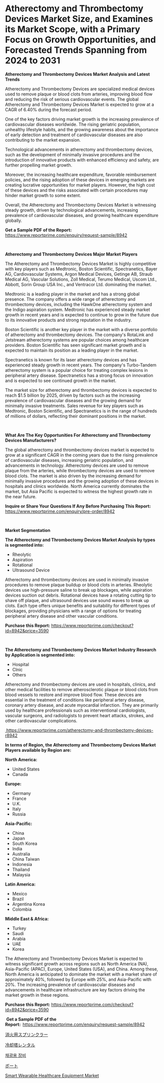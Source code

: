 <p><h1>Atherectomy and Thrombectomy Devices Market Size, and Examines its Market Scope, with a Primary Focus on Growth Opportunities, and Forecasted Trends Spanning from 2024 to 2031</h1></p><p><strong>Atherectomy and Thrombectomy Devices Market Analysis and Latest Trends</strong></p>
<p><p>Atherectomy and Thrombectomy Devices are specialized medical devices used to remove plaque or blood clots from arteries, improving blood flow and reducing the risk of serious cardiovascular events. The global Atherectomy and Thrombectomy Devices Market is expected to grow at a CAGR of 6.40% during the forecast period. </p><p>One of the key factors driving market growth is the increasing prevalence of cardiovascular diseases worldwide. The rising geriatric population, unhealthy lifestyle habits, and the growing awareness about the importance of early detection and treatment of cardiovascular diseases are also contributing to the market expansion. </p><p>Technological advancements in atherectomy and thrombectomy devices, such as the development of minimally invasive procedures and the introduction of innovative products with enhanced efficiency and safety, are further propelling market growth. </p><p>Moreover, the increasing healthcare expenditure, favorable reimbursement policies, and the rising adoption of these devices in emerging markets are creating lucrative opportunities for market players. However, the high cost of these devices and the risks associated with certain procedures may hinder market growth to some extent. </p><p>Overall, the Atherectomy and Thrombectomy Devices Market is witnessing steady growth, driven by technological advancements, increasing prevalence of cardiovascular diseases, and growing healthcare expenditure globally.</p></p>
<p><strong>Get a Sample PDF of the Report:&nbsp;</strong> <a href="https://www.reportprime.com/enquiry/request-sample/8942">https://www.reportprime.com/enquiry/request-sample/8942</a></p>
<p>&nbsp;</p>
<p><strong>Atherectomy and Thrombectomy Devices Major Market Players</strong></p>
<p><p>The Atherectomy and Thrombectomy Devices Market is highly competitive with key players such as Medtronic, Boston Scientific, Spectranetics, Bayer AG, Cardiovascular Systems, Argon Medical Devices, Getinge AB, Straub Medical AG, Vascular Solutions, Zoll Medical, Terumo Medical, Uscom Ltd., Abbott, Sorin Group USA Inc., and Ventracor Ltd. dominating the market.</p><p>Medtronic is a leading player in the market and has a strong global presence. The company offers a wide range of atherectomy and thrombectomy devices, including the HawkOne atherectomy system and the Indigo aspiration system. Medtronic has experienced steady market growth in recent years and is expected to continue to grow in the future due to its innovative products and strong reputation in the industry.</p><p>Boston Scientific is another key player in the market with a diverse portfolio of atherectomy and thrombectomy devices. The company's RotaLink and Jetstream atherectomy systems are popular choices among healthcare providers. Boston Scientific has seen significant market growth and is expected to maintain its position as a leading player in the market.</p><p>Spectranetics is known for its laser atherectomy devices and has experienced steady growth in recent years. The company's Turbo-Tandem atherectomy system is a popular choice for treating complex lesions in peripheral artery disease. Spectranetics has a strong focus on innovation and is expected to see continued growth in the market.</p><p>The market size for atherectomy and thrombectomy devices is expected to reach $1.5 billion by 2025, driven by factors such as the increasing prevalence of cardiovascular diseases and the growing demand for minimally invasive treatments. Sales revenue for key players such as Medtronic, Boston Scientific, and Spectranetics is in the range of hundreds of millions of dollars, reflecting their dominant positions in the market.</p></p>
<p>&nbsp;</p>
<p><strong>What Are The Key Opportunities For Atherectomy and Thrombectomy Devices Manufacturers?</strong></p>
<p><p>The global atherectomy and thrombectomy devices market is expected to grow at a significant CAGR in the coming years due to the rising prevalence of cardiovascular diseases, increasing geriatric population, and advancements in technology. Atherectomy devices are used to remove plaque from the arteries, while thrombectomy devices are used to remove blood clots. The market is also driven by the increasing demand for minimally invasive procedures and the growing adoption of these devices in hospitals and clinics worldwide. North America currently dominates the market, but Asia Pacific is expected to witness the highest growth rate in the near future.</p></p>
<p><strong>Inquire or Share Your Questions If Any Before Purchasing This Report:</strong> <a href="https://www.reportprime.com/enquiry/pre-order/8942">https://www.reportprime.com/enquiry/pre-order/8942</a></p>
<p>&nbsp;</p>
<p><strong>Market Segmentation</strong></p>
<p><strong>The Atherectomy and Thrombectomy Devices Market Analysis by types is segmented into:</strong></p>
<p><ul><li>Rheolytic</li><li>Aspiration</li><li>Rotational</li><li>Ultrasound Device</li></ul></p>
<p><p>Atherectomy and thrombectomy devices are used in minimally invasive procedures to remove plaque buildup or blood clots in arteries. Rheolytic devices use high-pressure saline to break up blockages, while aspiration devices suction out debris. Rotational devices have a rotating cutting tip to shave off plaque, and ultrasound devices use sound waves to break up clots. Each type offers unique benefits and suitability for different types of blockages, providing physicians with a range of options for treating peripheral artery disease and other vascular conditions.</p></p>
<p><strong>Purchase this Report:&nbsp;</strong><a href="https://www.reportprime.com/checkout?id=8942&price=3590">https://www.reportprime.com/checkout?id=8942&price=3590</a></p>
<p>&nbsp;</p>
<p><strong>The Atherectomy and Thrombectomy Devices Market Industry Research by Application is segmented into:</strong></p>
<p><ul><li>Hospital</li><li>Clnic</li><li>Others</li></ul></p>
<p><p>Atherectomy and thrombectomy devices are used in hospitals, clinics, and other medical facilities to remove atherosclerotic plaque or blood clots from blood vessels to restore and improve blood flow. These devices are essential in the treatment of conditions like peripheral artery disease, coronary artery disease, and acute myocardial infarction. They are primarily used by healthcare professionals such as interventional cardiologists, vascular surgeons, and radiologists to prevent heart attacks, strokes, and other cardiovascular complications.</p></p>
<p><a href="https://www.reportprime.com/atherectomy-and-thrombectomy-devices-r8942">&nbsp;https://www.reportprime.com/atherectomy-and-thrombectomy-devices-r8942</a></p>
<p><strong>In terms of Region, the Atherectomy and Thrombectomy Devices Market Players available by Region are:</strong></p>
<p>
    <p> <strong> North America: </strong>
        <ul>
            <li>United States</li>
            <li>Canada</li>
        </ul>
        </p> 
    <p> <strong> Europe: </strong>
        <ul>
            <li>Germany</li>
            <li>France</li>
            <li>U.K.</li>
            <li>Italy</li>
            <li>Russia</li>
        </ul>
        </p> 
    <p> <strong> Asia-Pacific: </strong>
        <ul>
            <li>China</li>
            <li>Japan</li>
            <li>South Korea</li>
            <li>India</li>
            <li>Australia</li>
            <li>China Taiwan</li>
            <li>Indonesia</li>
            <li>Thailand</li>
            <li>Malaysia</li>
        </ul>
        </p> 
    <p> <strong> Latin America: </strong>
        <ul>
            <li>Mexico</li>
            <li>Brazil</li>
            <li>Argentina Korea</li>
            <li>Colombia</li>
        </ul>
        </p> 
    <p> <strong> Middle East & Africa: </strong>
        <ul>
            <li>Turkey</li>
            <li>Saudi</li>
            <li>Arabia</li>
            <li>UAE</li>
            <li>Korea</li>
        </ul>
    </p>
    </p>
<p><p>The Atherectomy and Thrombectomy Devices Market is expected to witness significant growth across regions such as North America (NA), Asia-Pacific (APAC), Europe, United States (USA), and China. Among these, North America is anticipated to dominate the market with a market share of approximately 40%, followed by Europe with 25%, and Asia-Pacific with 20%. The increasing prevalence of cardiovascular diseases and advancements in healthcare infrastructure are key factors driving the market growth in these regions.</p></p>
<p><strong>Purchase this Report: </strong><a href="https://www.reportprime.com/checkout?id=8942&price=3590">https://www.reportprime.com/checkout?id=8942&price=3590</a></p>
<p>&nbsp;<strong>Get a Sample PDF of the Report:&nbsp;&nbsp;</strong><a href="https://www.reportprime.com/enquiry/request-sample/8942">https://www.reportprime.com/enquiry/request-sample/8942</a></p>
<p><strong></strong></p>
<p><p><a href="https://medium.com/@alexandrakristinadresen/%E6%B6%88%E9%98%B2%E3%82%B9%E3%83%97%E3%83%AA%E3%83%B3%E3%82%AF%E3%83%A9%E3%83%BC%E5%B8%82%E5%A0%B4%E8%A6%8F%E6%A8%A1-cagr-%E3%83%88%E3%83%AC%E3%83%B3%E3%83%892024-2030-5b45fe4bbd08">消火用スプリンクラー</a></p><p><a href="https://medium.com/@diegomoen2016/%E5%86%B7%E5%8D%B4%E5%A1%94%E3%83%AC%E3%83%B3%E3%82%BF%E3%83%AB%E5%B8%82%E5%A0%B4%E3%81%AE%E8%A6%8F%E6%A8%A1%E3%81%8C-%E3%82%B0%E3%83%AD%E3%83%BC%E3%83%90%E3%83%AB%E7%94%A3%E6%A5%AD%E3%81%AB%E3%81%8A%E3%81%91%E3%82%8B%E6%9C%80%E9%81%A9%E3%81%AA%E3%83%9E%E3%83%BC%E3%82%B1%E3%83%86%E3%82%A3%E3%83%B3%E3%82%B0%E3%83%81%E3%83%A3%E3%83%8D%E3%83%AB%E3%82%92%E6%98%8E%E3%82%89%E3%81%8B%E3%81%AB%E3%81%97%E3%81%BE%E3%81%99-551a59ac55b9">冷却塔レンタル</a></p><p><a href="https://medium.com/@bricebeahan2023/%EA%B4%91%EC%97%85-%EC%9E%A5%EB%B9%84-%EC%8B%9C%EC%9E%A5-%EA%B7%9C%EB%AA%A8-%EC%8B%9C%EC%9E%A5-%EC%A0%84%EB%A7%9D-%EB%B0%8F-%EC%8B%9C%EC%9E%A5-%EC%98%88%EC%B8%A1-2024%EB%85%84%EB%B6%80%ED%84%B0-2031%EB%85%84%EA%B9%8C%EC%A7%80-4a7b8f8a8edc">채광용 장비</a></p><p><a href="https://github.com/Sophiaard2003/Market-Research-Report-List-1/blob/main/679984723252.md">ボート</a></p><p><a href="https://github.com/brenzgnarento/Market-Research-Report-List-2/blob/main/smart-wearable-healthcare-equipment-market.md">Smart Wearable Healthcare Equipment Market</a></p></p>